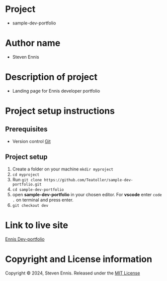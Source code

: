 # Project
- sample-dev-portfolio

# Author name
- Steven Ennis

# Description of project
- Landing page for Ennis developer portfolio

# Project setup instructions

## Prerequisites
- Version control [Git](https://git-scm.com/book/en/v2/Getting-Started-Installing-Git)

## Project setup

1. Create a folder on your machine `mkdir myproject`
2. `cd myproject`
3. Run `git clone https://github.com/Teatoller/sample-dev-portfolio.git`
4. `cd sample-dev-portfolio`
5. open **sample-dev-portfolio** in your chosen editor. For **vscode** enter `code .` on terminal and press enter.
6. `git checkout dev`

# Link to live site
[Ennis Dev-portfolio](https://teatoller.github.io/sample-dev-portfolio/index.html)


# Copyright and License information
Copyright © 2024, Steven Ennis. Released under the [MIT License](LICENSE)